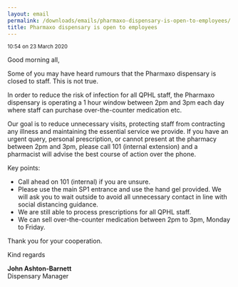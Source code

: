 ```yaml
---
layout: email
permalink: /downloads/emails/pharmaxo-dispensary-is-open-to-employees/
title: Pharmaxo dispensary is open to employees
---
```


<small>10:54 on 23 March 2020</small>

Good morning all,

Some of you may have heard rumours that the Pharmaxo dispensary is closed to staff. This is not true.

In order to reduce the risk of infection for all QPHL staff, the Pharmaxo dispensary is operating a 1 hour window between 2pm and 3pm each day where staff can purchase over-the-counter medication etc.

Our goal is to reduce unnecessary visits, protecting staff from contracting any illness and maintaining the essential service we provide. If you have an urgent query, personal prescription, or cannot present at the pharmacy between 2pm and 3pm, please call 101 (internal extension) and a pharmacist will advise the best course of action over the phone.

Key points:

- Call ahead on 101 (internal) if you are unsure.
- Please use the main SP1 entrance and use the hand gel provided. We will ask you to wait outside to avoid all unnecessary contact in line with social distancing guidance.
- We are still able to process prescriptions for all QPHL staff.
- We can sell over-the-counter medication between 2pm to 3pm, Monday to Friday.

Thank you for your cooperation.

Kind regards

**John Ashton-Barnett**<br>
Dispensary Manager